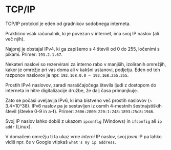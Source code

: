 # TCP/IP
TCP/IP protokol je eden od gradnikov sodobnega interneta.

Praktično vsak računalnik, ki je povezan v internet, ima svoj IP naslov (ali več njih).

Najprej je obstajal IPv4, ki ga zapišemo s 4 števili od 0 do 255, ločenimi s pikami. Primer: `193.2.1.67`.

Nekateri naslovi so rezervirani za interno rabo v manjših, izoliranih omrežjih, kakor je omrežje pri vas doma ali v kakšni ustanovi, podjetju. Eden od teh razponov naslovov je npr. `192.168.0.0 – 192.168.255.255`.

Prostih IPv4 naslovov, zaradi naraščajočega števila ljudi z dostopom do interneta in hitre digitalizacije družbe, že dalj časa primanjkuje.

Zato se počasi uveljavlja IPv6, ki ima bistveno več prostih naslovov (~ 3.4×10^38). IPv6 naslov pa je sestavljen iz osmih
4-mestnih šestnajstiških števil (števke 0-9 in a-f). Primer: `2606:2800:220:1:248:1893:25c8:1946`.

Svoj IP naslov lahko dobiš z ukazom `ipconfig` (Windows) in `ifconfig` ali `ip addr` (Linux).

V domačem omrežju ti ta ukaz vrne _interni_ IP naslov, svoj _javni_ IP pa lahko vidiš npr. če v Google vtipkaš `what's my ip address`.
